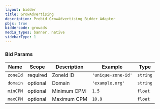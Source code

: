 ```yaml
---
layout: bidder
title: GrowAdvertising
description: Prebid GrowAdvertising Bidder Adapter
pbjs: true
biddercode: growads
media_types: banner, native
sidebarType: 1
---
```


### Bid Params


| Name          | Scope    | Description  |  Example  | Type     |
|----------|----------|-----------|--------------------|----------|
| `zoneId` | required | ZoneId ID | `'unique-zone-id'` | `string` |
| `domain` | optional | Domain | `'example.org'` | `string` |
| `minCPM` | optional | Minimum CPM | `1.5` | `float` |
| `maxCPM` | optional | Maximum CPM | `10.8` | `float` |
